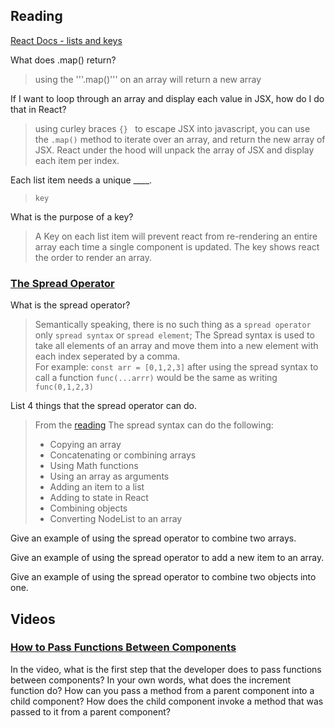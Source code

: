 ## Reading  
[React Docs - lists and keys](https://reactjs.org/docs/lists-and-keys.html)  


What does .map() return?  
  >using the '''.map()''' on an array will return a new array  



If I want to loop through an array and display each value in JSX, how do I do that in React?  
  > using curley braces ```{} ``` to escape JSX into javascript, you can use the ```.map()``` method to iterate over an array, and return the new array of JSX.
  > React under the hood will unpack the array of JSX and display each item per index. 
  
  
Each list item needs a unique ____.  
> ```key```


What is the purpose of a key?
> A Key on each list item will prevent react from re-rendering an entire array each time a single component is updated. The key shows react the order to render an array.


### [The Spread Operator]()  

What is the spread operator?  
>Semantically speaking, there is no such thing as a ```spread operator``` only ```spread syntax``` or ```spread element```; The Spread syntax is used to take all elements of an array and move them into a new element with each index seperated by a comma.  
>For example: ```const arr = [0,1,2,3]``` after using the spread syntax to call a function ```func(...arrr)``` would be the same as writing ```func(0,1,2,3)```


List 4 things that the spread operator can do.  
>From the [reading](https://medium.com/coding-at-dawn/how-to-use-the-spread-operator-in-javascript-b9e4a8b06fab) The spread syntax can do the following:  
> - Copying an array
> - Concatenating or combining arrays
> - Using Math functions
> - Using an array as arguments
> - Adding an item to a list
> - Adding to state in React
> - Combining objects
> - Converting NodeList to an array



Give an example of using the spread operator to combine two arrays.  



Give an example of using the spread operator to add a new item to an array.  



Give an example of using the spread operator to combine two objects into one.  





## Videos  
### [How to Pass Functions Between Components]()  

In the video, what is the first step that the developer does to pass functions between components?
In your own words, what does the increment function do?
How can you pass a method from a parent component into a child component?
How does the child component invoke a method that was passed to it from a parent component?
